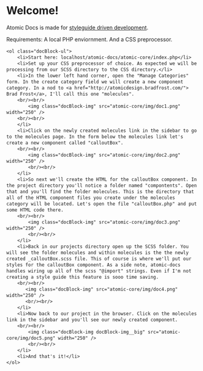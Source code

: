 <div class="docBlock">
	<h1 class="docBlock-heading">Welcome!</h1>
	<p>Atomic Docs is made for <a href="https://www.previousnext.com.au/blog/style-guide-driven-development-new-web-development">styleguide driven development</a>.</p>
	<p>Requirements: A local PHP enviornment. And a CSS preprocessor.<p> 
	
	<ol class="docBlock-ul">
		<li>Start here: localhost/atomic-docs/atomic-core/index.php</li>
		<li>Set up your CSS preprocessor of choice. As expected we will be processing from our SCSS directory to the CSS directory.</li>
		<li>In the lower left hand corner, open the "Manage Categories" form. In the create category field we will create a new component category. In a nod to <a href="http://atomicdesign.bradfrost.com/"> Brad Frost</a>, I'll call this one "molecules".
		<br/><br/>
			<img class="docBlock-img" src="atomic-core/img/doc1.png" width="250" />
		<br/><br/>
		</li>
		<li>Click on the newly created molecules link in the sidebar to go to the molecules page. In the form below the molecules link let's create a new component called "calloutBox".
		<br/><br/>
			<img class="docBlock-img" src="atomic-core/img/doc2.png" width="250" />
			<br/><br/>
		</li>
		<li>So next we'll create the HTML for the calloutBox component. In the project directory you'll notice a folder named "compontents". Open that and you'll find the folder molecules. This is the directory that all of the HTML component files you create under the molecules category will be located. Let's open the file "calloutBox.php" and put some HTML code there.
		<br/><br/>
            <img class="docBlock-img" src="atomic-core/img/doc3.png" width="250" />
            <br/><br/>
		</li>
		<li>Back in our projects directory open up the SCSS folder. You will see the folder molecules and within molecules is the the newly created _calloutBox.scss file. This of course is where we'll put our styles for the calloutBox component. As a side note, atomic-docs handles wiring up all of the scss "@import" strings. Even if I'm not creating a style guide this feature is sooo time saving.
		<br/><br/>
           <img class="docBlock-img" src="atomic-core/img/doc4.png" width="250" />
           <br/><br/>
		</li>
		<li>Now back to our project in the browser. Click on the molecules link in the sidebar and you'll see our newly created component.
		<br/><br/>
            <img class="docBlock-img docBlock-img__big" src="atomic-core/img/doc5.png" width="250" />
            <br/><br/>
		</li>
		<li>And that's it!</li>
	</ol>
</div>